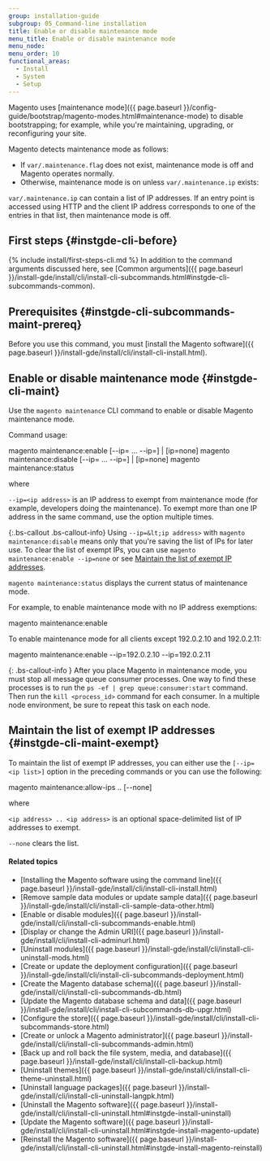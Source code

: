 ```yaml
---
group: installation-guide
subgroup: 05_Command-line installation
title: Enable or disable maintenance mode
menu_title: Enable or disable maintenance mode
menu_node:
menu_order: 10
functional_areas:
  - Install
  - System
  - Setup
---
```


Magento uses [maintenance mode]({{ page.baseurl }}/config-guide/bootstrap/magento-modes.html#maintenance-mode) to disable bootstrapping; for example, while you're maintaining, upgrading, or reconfiguring your site.

Magento detects maintenance mode as follows:

* If `var/.maintenance.flag` does not exist, maintenance mode is off and Magento operates normally.
* Otherwise, maintenance mode is on unless `var/.maintenance.ip` exists:

 `var/.maintenance.ip` can contain a list of IP addresses. If an entry point is accessed using HTTP and the client IP address corresponds to one of the entries in that list, then maintenance mode is off.

## First steps {#instgde-cli-before}
{% include install/first-steps-cli.md %}
In addition to the command arguments discussed here, see [Common arguments]({{ page.baseurl }}/install-gde/install/cli/install-cli-subcommands.html#instgde-cli-subcommands-common).

## Prerequisites {#instgde-cli-subcommands-maint-prereq}

Before you use this command, you must [install the Magento software]({{ page.baseurl }}/install-gde/install/cli/install-cli-install.html).

## Enable or disable maintenance mode {#instgde-cli-maint}

Use the `magento maintenance` CLI command to enable or disable Magento maintenance mode.

Command usage:

 magento maintenance:enable [--ip=<ip address> ... --ip=<ip address>] | [ip=none]
 magento maintenance:disable [--ip=<ip address> ... --ip=<ip address>] | [ip=none]
 magento maintenance:status

where

`--ip=<ip address>` is an IP address to exempt from maintenance mode (for example, developers doing the maintenance). To exempt more than one IP address in the same command, use the option multiple times.

{:.bs-callout .bs-callout-info}
Using `--ip=&lt;ip address>` with `magento maintenance:disable` means only that you're saving the list of IPs for later use. To clear the list of exempt IPs, you can use `magento maintenance:enable --ip=none` or see [Maintain the list of exempt IP addresses](#instgde-cli-maint-exempt).

`magento maintenance:status` displays the current status of maintenance mode.

For example, to enable maintenance mode with no IP address exemptions:

 magento maintenance:enable

To enable maintenance mode for all clients except 192.0.2.10 and 192.0.2.11:

 magento maintenance:enable --ip=192.0.2.10 --ip=192.0.2.11

{: .bs-callout-info }
  After you place Magento in maintenance mode, you must stop all message queue consumer processes. One way to find these processes is to run the `ps -ef | grep queue:consumer:start` command. Then run the `kill <process_id>` command for each consumer. In a multiple node environment, be sure to repeat this task on each node.

## Maintain the list of exempt IP addresses {#instgde-cli-maint-exempt}

To maintain the list of exempt IP addresses, you can either use the `[--ip=<ip list>]` option in the preceding commands or you can use the following:

 magento maintenance:allow-ips <ip address> .. <ip address> [--none]

where

`<ip address> .. <ip address>` is an optional space-delimited list of IP addresses to exempt.

`--none` clears the list.

#### Related topics

* [Installing the Magento software using the command line]({{ page.baseurl }}/install-gde/install/cli/install-cli-install.html)
* [Remove sample data modules or update sample data]({{ page.baseurl }}/install-gde/install/cli/install-cli-sample-data-other.html)
* [Enable or disable modules]({{ page.baseurl }}/install-gde/install/cli/install-cli-subcommands-enable.html)
* [Display or change the Admin URI]({{ page.baseurl }}/install-gde/install/cli/install-cli-adminurl.html)
* [Uninstall modules]({{ page.baseurl }}/install-gde/install/cli/install-cli-uninstall-mods.html)
* [Create or update the deployment configuration]({{ page.baseurl }}/install-gde/install/cli/install-cli-subcommands-deployment.html)
* [Create the Magento database schema]({{ page.baseurl }}/install-gde/install/cli/install-cli-subcommands-db.html)
* [Update the Magento database schema and data]({{ page.baseurl }}/install-gde/install/cli/install-cli-subcommands-db-upgr.html)
* [Configure the store]({{ page.baseurl }}/install-gde/install/cli/install-cli-subcommands-store.html)
* [Create or unlock a Magento administrator]({{ page.baseurl }}/install-gde/install/cli/install-cli-subcommands-admin.html)
* [Back up and roll back the file system, media, and database]({{ page.baseurl }}/install-gde/install/cli/install-cli-backup.html)
* [Uninstall themes]({{ page.baseurl }}/install-gde/install/cli/install-cli-theme-uninstall.html)
* [Uninstall language packages]({{ page.baseurl }}/install-gde/install/cli/install-cli-uninstall-langpk.html)
* [Uninstall the Magento software]({{ page.baseurl }}/install-gde/install/cli/install-cli-uninstall.html#instgde-install-uninstall)
* [Update the Magento software]({{ page.baseurl }}/install-gde/install/cli/install-cli-uninstall.html#instgde-install-magento-update)
* [Reinstall the Magento software]({{ page.baseurl }}/install-gde/install/cli/install-cli-uninstall.html#instgde-install-magento-reinstall)
